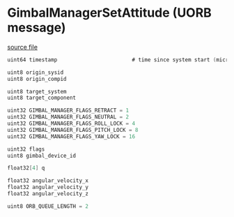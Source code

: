 # GimbalManagerSetAttitude (UORB message)



[source file](https://github.com/PX4/PX4-Autopilot/blob/main/msg/GimbalManagerSetAttitude.msg)

```c
uint64 timestamp						# time since system start (microseconds)

uint8 origin_sysid
uint8 origin_compid

uint8 target_system
uint8 target_component

uint32 GIMBAL_MANAGER_FLAGS_RETRACT = 1
uint32 GIMBAL_MANAGER_FLAGS_NEUTRAL = 2
uint32 GIMBAL_MANAGER_FLAGS_ROLL_LOCK = 4
uint32 GIMBAL_MANAGER_FLAGS_PITCH_LOCK = 8
uint32 GIMBAL_MANAGER_FLAGS_YAW_LOCK = 16

uint32 flags
uint8 gimbal_device_id

float32[4] q

float32 angular_velocity_x
float32 angular_velocity_y
float32 angular_velocity_z

uint8 ORB_QUEUE_LENGTH = 2

```
